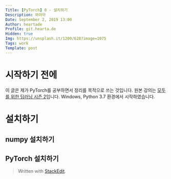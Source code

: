 ```yaml
---
Title: [PyTorch] 0 - 설치하기
Description: 와아아
Date: September 2, 2019 13:00
Author: heartade
Profile: git.hearta.de
Hidden: true
Img: https://unsplash.it/1200/628?image=1075
Tags: work
Template: post
---
```

# 시작하기 전에
이 글은 제가 PyTorch를 공부하면서 정리를 목적으로 쓰는 것입니다. 원본 강의는 [모두를 위한 딥러닝 시즌 2](https://deeplearningzerotoall.github.io/season2/)입니다.
Windows, Python 3.7 환경에서 시작하였습니다.
# 설치하기
## numpy 설치하기
## PyTorch 설치하기

> Written with [StackEdit](https://stackedit.io/).
<!--stackedit_data:
eyJoaXN0b3J5IjpbODY4MzE3Njc5LC0xNDg5NTEzMjE3XX0=
-->
